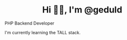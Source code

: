 <h1 align="center">Hi 👋🏻, I'm @geduld</h1>

<p>PHP Backend Developer</p>
<p>I'm currently learning the TALL stack.</p>

